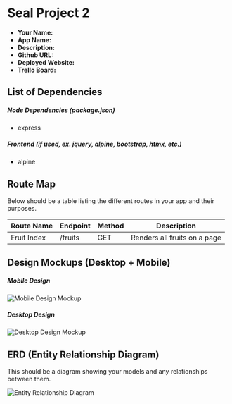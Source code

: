 # Seal Project 2

- **Your Name:**
- **App Name:**
- **Description:**
- **Github URL:**
- **Deployed Website:**
- **Trello Board:**

## List of Dependencies

##### Node Dependencies (package.json)

- express

##### Frontend (if used, ex. jquery, alpine, bootstrap, htmx, etc.)

- alpine

## Route Map

Below should be a table listing the different routes in your app and their purposes.

| Route Name  | Endpoint | Method | Description                  |
| ----------- | -------- | ------ | ---------------------------- |
| Fruit Index | /fruits  | GET    | Renders all fruits on a page |

## Design Mockups (Desktop + Mobile)

##### Mobile Design

![Mobile Design Mockup](./url-to-picture.jpg)

##### Desktop Design

![Desktop Design Mockup](./url-to-picture.jpg)

## ERD (Entity Relationship Diagram)

This should be a diagram showing your models and any relationships between them.

![Entity Relationship Diagram](./url-to-picture.jpg)
